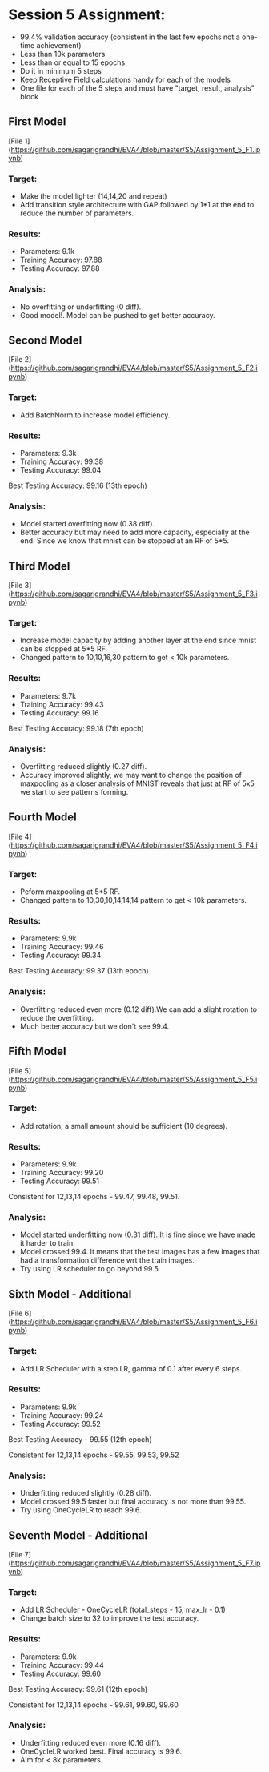 # Session 5 Assignment:

* 99.4% validation accuracy (consistent in the last few epochs not a one-time achievement)
* Less than 10k parameters
* Less than or equal to 15 epochs
* Do it in minimum 5 steps
* Keep Receptive Field calculations handy for each of the models
* One file for each of the 5 steps and must have "target, result, analysis" block

## First Model

[File 1] (https://github.com/sagarigrandhi/EVA4/blob/master/S5/Assignment_5_F1.ipynb)

### Target:
* Make the model lighter (14,14,20 and repeat)
* Add transition style architecture with GAP followed by 1*1 at the end to reduce the number of parameters.
 
### Results:
* Parameters: 9.1k
* Training Accuracy: 97.88
* Testing Accuracy: 97.88

### Analysis:
* No overfitting or underfitting (0 diff).
* Good model!. Model can be pushed to get better accuracy.

## Second Model

[File 2] (https://github.com/sagarigrandhi/EVA4/blob/master/S5/Assignment_5_F2.ipynb)

### Target:
* Add BatchNorm to increase model efficiency.
 
### Results:
* Parameters: 9.3k
* Training Accuracy: 99.38
* Testing Accuracy: 99.04

Best Testing Accuracy: 99.16 (13th epoch)

### Analysis:
* Model started overfitting now (0.38 diff). 
* Better accuracy but may need to add more capacity, especially at the end. Since we know that mnist can be stopped at an RF of 5*5.

## Third Model

[File 3] (https://github.com/sagarigrandhi/EVA4/blob/master/S5/Assignment_5_F3.ipynb)

### Target:
* Increase model capacity by adding another layer at the end since mnist can be stopped at 5*5 RF. 
* Changed pattern to 10,10,16,30 pattern to get < 10k parameters.
 
### Results:
* Parameters: 9.7k 
* Training Accuracy: 99.43
* Testing Accuracy: 99.16

Best Testing Accuracy: 99.18 (7th epoch)

### Analysis:
* Overfitting reduced slightly (0.27 diff). 
* Accuracy improved slightly, we may want to change the position of maxpooling as a closer analysis of MNIST reveals that just at RF of 5x5 we start to see patterns forming. 

## Fourth Model

[File 4] (https://github.com/sagarigrandhi/EVA4/blob/master/S5/Assignment_5_F4.ipynb)

### Target: 
* Peform maxpooling at 5*5 RF.
* Changed pattern to 10,30,10,14,14,14 pattern to get < 10k parameters.
 
### Results:
* Parameters: 9.9k
* Training Accuracy: 99.46
* Testing Accuracy: 99.34

Best Testing Accuracy: 99.37 (13th epoch)

### Analysis:
* Overfitting reduced even more (0.12 diff).We can add a slight rotation to reduce the overfitting.
* Much better accuracy but we don't see 99.4.

## Fifth Model

[File 5] (https://github.com/sagarigrandhi/EVA4/blob/master/S5/Assignment_5_F5.ipynb)

### Target:
* Add rotation, a small amount should be sufficient (10 degrees).
 
### Results:
* Parameters: 9.9k
* Training Accuracy: 99.20
* Testing Accuracy: 99.51

Consistent for 12,13,14 epochs - 99.47, 99.48, 99.51.

### Analysis:
* Model started underfitting now (0.31 diff). It is fine since we have made it harder to train.
* Model crossed 99.4. It means that the test images has a few images that had a transformation difference wrt the train images. 
* Try using LR scheduler to go beyond 99.5.

## Sixth Model - Additional

[File 6] (https://github.com/sagarigrandhi/EVA4/blob/master/S5/Assignment_5_F6.ipynb)

### Target:
* Add LR Scheduler with a step LR, gamma of 0.1 after every 6 steps.
 
### Results:
* Parameters: 9.9k
* Training Accuracy: 99.24
* Testing Accuracy: 99.52

Best Testing Accuracy - 99.55 (12th epoch)

Consistent for 12,13,14 epochs - 99.55, 99.53, 99.52

### Analysis:
* Underfitting reduced slightly (0.28 diff).
* Model crossed 99.5 faster but final accuracy is not more than 99.55.
* Try using OneCycleLR to reach 99.6.

## Seventh Model - Additional

[File 7] (https://github.com/sagarigrandhi/EVA4/blob/master/S5/Assignment_5_F7.ipynb)

### Target:
* Add LR Scheduler - OneCycleLR (total_steps - 15, max_lr - 0.1)
* Change batch size to 32 to improve the test accuracy.
 
### Results:
* Parameters: 9.9k
* Training Accuracy: 99.44
* Testing Accuracy: 99.60

Best Testing Accuracy: 99.61 (12th epoch)

Consistent for 12,13,14 epochs - 99.61, 99.60, 99.60

### Analysis:
* Underfitting reduced even more (0.16 diff).
* OneCycleLR worked best. Final accuracy is 99.6.
* Aim for < 8k parameters.
